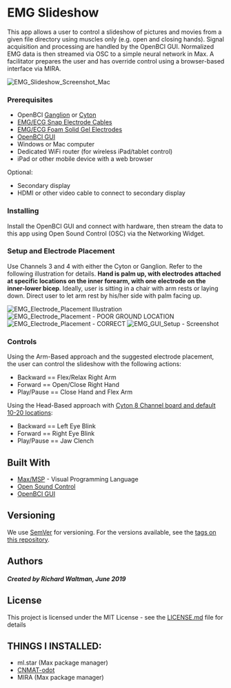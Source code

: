 # EMG Slideshow

This app allows a user to control a slideshow of pictures and movies from a given file directory using muscles only (e.g. open and closing hands). Signal acquisition and processing are handled by the OpenBCI GUI. Normalized EMG data is then streamed via OSC to a simple neural network in Max. A facilitator prepares the user and has override control using a browser-based interface via MIRA.

![EMG_Slideshow_Screenshot_Mac](images/emg_slideshow_alpha-screenshot.png)

### Prerequisites

- OpenBCI [Ganglion](https://shop.openbci.com/collections/frontpage/products/ganglion-board) or [Cyton](https://shop.openbci.com/collections/frontpage/products/cyton-biosensing-board-8-channel)
- [EMG/ECG Snap Electrode Cables](https://shop.openbci.com/collections/frontpage/products/emg-ecg-snap-electrode-cables)
- [EMG/ECG Foam Solid Gel Electrodes](https://shop.openbci.com/collections/frontpage/products/skintact-f301-pediatric-foam-solid-gel-electrodes-30-pack)
- [OpenBCI GUI](https://openbci.com/downloads)
- Windows or Mac computer
- Dedicated WiFi router (for wireless iPad/tablet control)
- iPad or other mobile device with a web browser

Optional:
- Secondary display
- HDMI or other video cable to connect to secondary display

### Installing

Install the OpenBCI GUI and connect with hardware, then stream the data to this app using Open Sound Control (OSC) via the Networking Widget.

### Setup and Electrode Placement
Use Channels 3 and 4 with either the Cyton or Ganglion. Refer to the following illustration for details. **Hand is palm up, with electrodes attached at specific locations on the inner forearm, with one electrode on the inner-lower bicep**. Ideally, user is sitting in a chair with arm rests or laying down. Direct user to let arm rest by his/her side with palm facing up.


![EMG_Electrode_Placement Illustration](images/Electrode_Placement-Illustration.png)
![EMG_Electrode_Placement - POOR GROUND LOCATION](images/Electrode_Placement-POOR_GROUND.jpg)
![EMG_Electrode_Placement - CORRECT](images/Electrode_Placement-CORRECT.jpg)
![EMG_GUI_Setup - Screenshot](images/OpenBCI_GUI_EMG_Slideshow-NetworkingSetup.png)

### Controls

Using the Arm-Based approach and the suggested electrode placement, the user can control the slideshow with the following actions:  

- Backward == Flex/Relax Right Arm
- Forward == Open/Close Right Hand
- Play/Pause == Close Hand and Flex Arm 

Using the Head-Based approach with [Cyton 8 Channel board and default 10-20 locations](https://docs.openbci.com/docs/04AddOns/01-Headwear/MarkIV#electrode-location-overview):
- Backward == Left Eye Blink
- Forward == Right Eye Blink
- Play/Pause == Jaw Clench

## Built With

* [Max/MSP](https://cycling74.com/) - Visual Programming Language
* [Open Sound Control](http://opensoundcontrol.org/introduction-osc)
* [OpenBCI GUI](https://openbci.com/downloads)


## Versioning

We use [SemVer](http://semver.org/) for versioning. For the versions available, see the [tags on this repository](https://github.com/retiutut/emg_slideshow/tags). 

## Authors

##### Created by Richard Waltman, June 2019

## License

This project is licensed under the MIT License - see the [LICENSE.md](LICENSE.md) file for details

## THINGS I INSTALLED:
* ml.star (Max package manager)
* [CNMAT-odot](https://github.com/CNMAT/CNMAT-odot/releases)
* MIRA (Max package manager)
